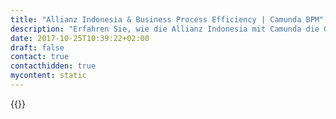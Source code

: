 ```yaml
---
title: "Allianz Indonesia & Business Process Efficiency | Camunda BPM"
description: "Erfahren Sie, wie die Allianz Indonesia mit Camunda die Geschäftsprozessautomatisierung organisiert und die Effizienz im Unternehmen gesteigert hat. Camunda ist der Marktführer für Workflow-Automatisierung basierend auf Java und BPMN 2.0."
date: 2017-10-25T10:39:22+02:00
draft: false
contact: true
contacthidden: true
mycontent: static
---
```

{{<case-study-single
company="Allianz Indonesien"
companydescription="<p>Die Allianz Versicherung ist in Indonesien seit 1981 durch eine Repräsentanz vertreten. Im Jahr 1989 erfolgte die Gründung der Allianz Indonesien und im Jahr 1996 die Gründung der Allianz Life Indonesia für Lebensversicherungen, Gesundheits- und Pensionsfonds. Inzwischen ist Allianz Indonesia in 44 Städten mit 80 Service-Punkten und mehr als 14.000 Agenten aktiv und bietet „Versicherungslösungen von A – Z“ für mehr als 2 Millionen Versicherte.</p>"
customerquote="<p>Unsere Entscheidung für Camunda BPM als BPM-Plattform und Camunda als BPM-Partner haben wir noch keine Sekunde in Frage gestellt. Unsere Entwickler konnten allen Anforderungen schnell umsetzen. Der Einstieg in die BPM-Welt verlief für uns völlig problemlos. Auch dank der hervorragenden Projektunterstützung seitens Camunda über 10.000 km Distanz und 6 Zeitzonen hinweg. Folgende Punkte zeichnen Camunda gegenüber den meisten unserer Zulieferer aus:</p><ul><li>Feste Zusagen, die auch eingehalten werden.</li><li>Klare Kommunikation, wenn etwas nicht geleistet werden kann.</li><li>Prompte Rückmeldungen auf alle Art von Anfragen.</li><li>Flexible Projektunterstützung, z.B. Prozess Reviews, Coaching durch Remote Sessions, On-Site Consulting</li></ul><p>Sowohl das IT-Management, als auch die Entwickler sehen sich in der Entscheidung für eine leichtgewichtige und performante Prozessmaschine bestätigt.</p>-Jörg Sauer, Head of Application Development"
teaser="Automatisierung zahlreicher Versicherungsprozesse inkl. Integration diverser Backend-Systeme"
usecase="<p>Seit 2012 setzt Allianz Indonesia die Camunda BPM Plattform für die Ausführung ihrer Kernprozesse im Bereich Versicherungsvertrieb ein.</p><p>Diese Case Study beschreibt die Durchführung des Projektes von der Evaluierung und Auswahl eines geeigneten BPM-Produkts und den Herausforderungen während der Projekteinführung bis hin zur Automatisierung der Geschäftsprozesse mit Camunda BPM.</p>"
videolink="https://player.vimeo.com/video/141042137"
logo="//images.ctfassets.net/vpidbgnakfvf/suewkNyaVa8UMo864CWyM/70723e09421e938f45befcb827e7b5fc/allianz.svg"
pdf="//assets.ctfassets.net/vpidbgnakfvf/2W6K0Vs2ikaAMaWWisyS0o/188700e1cfdad6586e5de2a0ba521265/Camunda-CaseStudy_Allianz_DE.pdf"
thumbnail="//images.ctfassets.net/vpidbgnakfvf/5UI10Zu9pe6wUMSII0agyc/577a3b737d10be7c2998371c9e6aa643/cs-cover-Allianz-de.jpg">}}